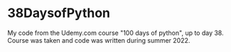 # 38DaysofPython
My code from the Udemy.com course "100 days of python", up to day 38. Course was taken and code was written during summer 2022.
